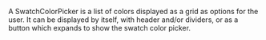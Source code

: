 A SwatchColorPicker is a list of colors displayed as a grid as options for the user. It can be displayed by itself, with header and/or dividers, or as a button which expands to show the swatch color picker.